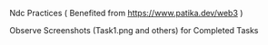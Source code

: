 Ndc Practices ( Benefited from https://www.patika.dev/web3 )

Observe Screenshots (Task1.png and others) for Completed Tasks
